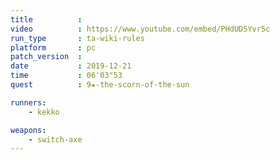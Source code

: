 ```yaml
---
title          :
video          : https://www.youtube.com/embed/PHdUDSYvr5c
run_type       : ta-wiki-rules
platform       : pc
patch_version  : 
date           : 2019-12-21
time           : 06'03"53
quest          : 9★-the-scorn-of-the-sun

runners:
    - kekko

weapons:
    - switch-axe
---
```

